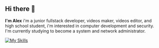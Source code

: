 ## Hi there 👋

**I'm Alex** i'm a junior fullstack developer, videos maker, videos editor, and high school student, i'm interested in computer development and security. I'm currently studying to become a system and network administrator.

[![My Skills](https://skillicons.dev/icons?i=html,css,cs,tailwindcss,python,lua,ruby,figma,ps,pr,au,ae)](https://skillicons.dev)


